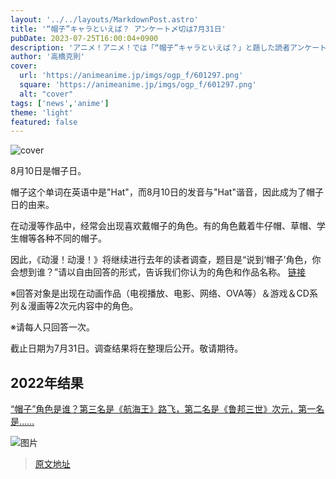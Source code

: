 ```yaml
---
layout: '../../layouts/MarkdownPost.astro'
title: '“帽子”キャラといえば？ アンケート〆切は7月31日'
pubDate: 2023-07-25T16:00:04+0900
description: 'アニメ！アニメ！では「“帽子”キャラといえば？」と題した読者アンケートを昨年に引き続き実施します。〆切は7月31日。'
author: '高橋克則'
cover:
  url: 'https://animeanime.jp/imgs/ogp_f/601297.png'
  square: 'https://animeanime.jp/imgs/ogp_f/601297.png'
  alt: "cover"
tags: ['news','anime']
theme: 'light'
featured: false
---
```

![cover](https://animeanime.jp/imgs/ogp_f/601297.png)

8月10日是帽子日。

帽子这个单词在英语中是"Hat"，而8月10日的发音与"Hat"谐音，因此成为了帽子日的由来。

在动漫等作品中，经常会出现喜欢戴帽子的角色。有的角色戴着牛仔帽、草帽、学生帽等各种不同的帽子。

因此，《动漫！动漫！》将继续进行去年的读者调查，题目是“说到‘帽子’角色，你会想到谁？”请以自由回答的形式，告诉我们你认为的角色和作品名称。
[链接](https://questant.jp/q/X10HCWAN)

※回答对象是出现在动画作品（电视播放、电影、网络、OVA等）＆游戏＆CD系列＆漫画等2次元内容中的角色。

※请每人只回答一次。

截止日期为7月31日。调查结果将在整理后公开。敬请期待。

## 2022年结果

[“帽子”角色是谁？第三名是《航海王》路飞，第二名是《鲁邦三世》次元，第一名是……](https://animeanime.jp/article/2022/08/10/71317.html)

![图片](https://animeanime.jp/imgs/card_l/514025.jpg)

>[原文地址](https://animeanime.jp/article/2023/07/25/78815.html)  